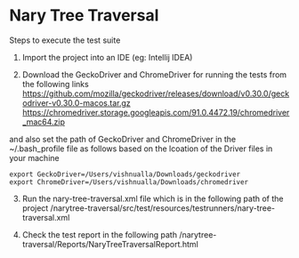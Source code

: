 # Nary Tree Traversal

Steps to execute the test suite
1. Import the project into an IDE (eg: Intellij IDEA)

2. Download the GeckoDriver and ChromeDriver for running the tests from the following links
   https://github.com/mozilla/geckodriver/releases/download/v0.30.0/geckodriver-v0.30.0-macos.tar.gz
   https://chromedriver.storage.googleapis.com/91.0.4472.19/chromedriver_mac64.zip
    
and also set the path of GeckoDriver and ChromeDriver in the ~/.bash_profile file as follows based on the lcoation of the Driver files in your machine

    export GeckoDriver=/Users/vishnualla/Downloads/geckodriver
    export ChromeDriver=/Users/vishnualla/Downloads/chromedriver


3. Run the nary-tree-traversal.xml file which is in the following path of the project
   /narytree-traversal/src/test/resources/testrunners/nary-tree-traversal.xml
   
4. Check the test report in the following path
   /narytree-traversal/Reports/NaryTreeTraversalReport.html